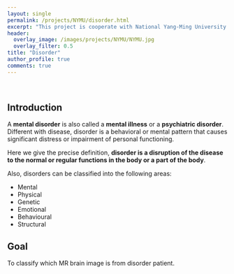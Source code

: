 ```yaml
---
layout: single
permalink: /projects/NYMU/disorder.html
excerpt: "This project is cooperate with National Yang-Ming University from Feb. 2018 to Jun. 2018."
header:
  overlay_image: /images/projects/NYMU/NYMU.jpg
  overlay_filter: 0.5
title: "Disorder"
author_profile: true
comments: true
---
```


<br>

## Introduction

A <b>mental disorder</b> is also called a <b>mental illness</b> or a <b>psychiatric disorder</b>. Different with disease, disorder is a behavioral or mental pattern that causes significant distress or impairment of personal functioning.<br>

Here we give the precise definition, <b> disorder is a disruption of the disease to the normal or regular functions in the body or a part of the body</b>.<br>

Also, disorders can be classified into the following areas:<br>
   * Mental
   * Physical
   * Genetic
   * Emotional
   * Behavioural
   * Structural




## Goal

To classify which MR brain image is from disorder patient.




